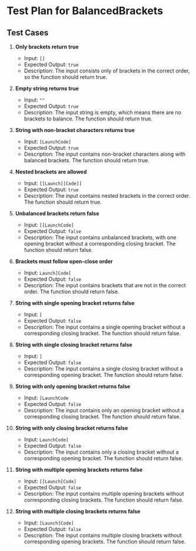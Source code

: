 # Test Plan for BalancedBrackets

## Test Cases

1. **Only brackets return true**
   - Input: `[]`
   - Expected Output: `true`
   - Description: The input consists only of brackets in the correct order, so the function should return true.

2. **Empty string returns true**
   - Input: `""`
   - Expected Output: `true`
   - Description: The input string is empty, which means there are no brackets to balance. The function should return true.

3. **String with non-bracket characters returns true**
   - Input: `[LaunchCode]`
   - Expected Output: `true`
   - Description: The input contains non-bracket characters along with balanced brackets. The function should return true.

4. **Nested brackets are allowed**
   - Input: `[[Launch][Code]]`
   - Expected Output: `true`
   - Description: The input contains nested brackets in the correct order. The function should return true.

5. **Unbalanced brackets return false**
   - Input: `[[LaunchCode]`
   - Expected Output: `false`
   - Description: The input contains unbalanced brackets, with one opening bracket without a corresponding closing bracket. The function should return false.

6. **Brackets must follow open-close order**
   - Input: `Launch]Code[`
   - Expected Output: `false`
   - Description: The input contains brackets that are not in the correct order. The function should return false.

7. **String with single opening bracket returns false**
   - Input: `[`
   - Expected Output: `false`
   - Description: The input contains a single opening bracket without a corresponding closing bracket. The function should return false.

8. **String with single closing bracket returns false**
   - Input: `]`
   - Expected Output: `false`
   - Description: The input contains a single closing bracket without a corresponding opening bracket. The function should return false.

9. **String with only opening bracket returns false**
   - Input: `[LaunchCode`
   - Expected Output: `false`
   - Description: The input contains only an opening bracket without a corresponding closing bracket. The function should return false.

10. **String with only closing bracket returns false**
    - Input: `LaunchCode]`
    - Expected Output: `false`
    - Description: The input contains only a closing bracket without a corresponding opening bracket. The function should return false.

11. **String with multiple opening brackets returns false**
    - Input: `[[Launch[Code]`
    - Expected Output: `false`
    - Description: The input contains multiple opening brackets without corresponding closing brackets. The function should return false.

12. **String with multiple closing brackets returns false**
    - Input: `[Launch]Code]`
    - Expected Output: `false`
    - Description: The input contains multiple closing brackets without corresponding opening brackets. The function should return false.
